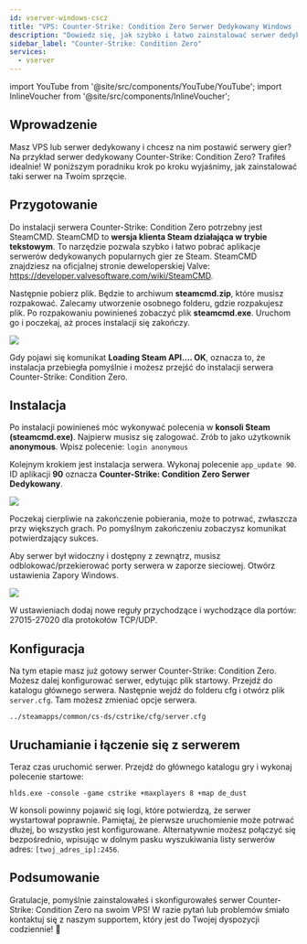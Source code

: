 ```yaml
---
id: vserver-windows-cscz
title: "VPS: Counter-Strike: Condition Zero Serwer Dedykowany Windows - Instalacja"
description: "Dowiedz się, jak szybko i łatwo zainstalować serwer dedykowany Counter-Strike: Condition Zero na swoim VPS lub serwerze dedykowanym → Sprawdź teraz"
sidebar_label: "Counter-Strike: Condition Zero"
services:
  - vserver
---
```


import YouTube from '@site/src/components/YouTube/YouTube';
import InlineVoucher from '@site/src/components/InlineVoucher';

## Wprowadzenie
Masz VPS lub serwer dedykowany i chcesz na nim postawić serwery gier? Na przykład serwer dedykowany Counter-Strike: Condition Zero? Trafiłeś idealnie! W poniższym poradniku krok po kroku wyjaśnimy, jak zainstalować taki serwer na Twoim sprzęcie.

<InlineVoucher />

## Przygotowanie

Do instalacji serwera Counter-Strike: Condition Zero potrzebny jest SteamCMD. SteamCMD to **wersja klienta Steam działająca w trybie tekstowym**. To narzędzie pozwala szybko i łatwo pobrać aplikacje serwerów dedykowanych popularnych gier ze Steam. SteamCMD znajdziesz na oficjalnej stronie deweloperskiej Valve: https://developer.valvesoftware.com/wiki/SteamCMD.

Następnie pobierz plik. Będzie to archiwum **steamcmd.zip**, które musisz rozpakować. Zalecamy utworzenie osobnego folderu, gdzie rozpakujesz plik. Po rozpakowaniu powinieneś zobaczyć plik **steamcmd.exe**. Uruchom go i poczekaj, aż proces instalacji się zakończy.

![](https://screensaver01.zap-hosting.com/index.php/s/7Hib2ZgaYWTsRNE/preview)

Gdy pojawi się komunikat **Loading Steam API.... OK**, oznacza to, że instalacja przebiegła pomyślnie i możesz przejść do instalacji serwera Counter-Strike: Condition Zero.



## Instalacja

Po instalacji powinieneś móc wykonywać polecenia w **konsoli Steam (steamcmd.exe)**. Najpierw musisz się zalogować. Zrób to jako użytkownik **anonymous**. Wpisz polecenie: `login anonymous`

Kolejnym krokiem jest instalacja serwera. Wykonaj polecenie `app_update 90`. ID aplikacji **90** oznacza **Counter-Strike: Condition Zero Serwer Dedykowany**.

![](https://screensaver01.zap-hosting.com/index.php/s/cgMfJdL5DNNxjrf/preview)

Poczekaj cierpliwie na zakończenie pobierania, może to potrwać, zwłaszcza przy większych grach. Po pomyślnym zakończeniu zobaczysz komunikat potwierdzający sukces.

Aby serwer był widoczny i dostępny z zewnątrz, musisz odblokować/przekierować porty serwera w zaporze sieciowej. Otwórz ustawienia Zapory Windows.

![](https://screensaver01.zap-hosting.com/index.php/s/EM32i73TLcn32Mc/preview)

W ustawieniach dodaj nowe reguły przychodzące i wychodzące dla portów: 27015-27020 dla protokołów TCP/UDP.



## Konfiguracja

Na tym etapie masz już gotowy serwer Counter-Strike: Condition Zero. Możesz dalej konfigurować serwer, edytując plik startowy. Przejdź do katalogu głównego serwera. Następnie wejdź do folderu cfg i otwórz plik `server.cfg`. Tam możesz zmieniać opcje serwera.

```
../steamapps/common/cs-ds/cstrike/cfg/server.cfg
```



## Uruchamianie i łączenie się z serwerem

Teraz czas uruchomić serwer. Przejdź do głównego katalogu gry i wykonaj polecenie startowe:

```
hlds.exe -console -game cstrike +maxplayers 8 +map de_dust
```

W konsoli powinny pojawić się logi, które potwierdzą, że serwer wystartował poprawnie. Pamiętaj, że pierwsze uruchomienie może potrwać dłużej, bo wszystko jest konfigurowane. Alternatywnie możesz połączyć się bezpośrednio, wpisując w dolnym pasku wyszukiwania listy serwerów adres: `[twoj_adres_ip]:2456`.


## Podsumowanie

Gratulacje, pomyślnie zainstalowałeś i skonfigurowałeś serwer Counter-Strike: Condition Zero na swoim VPS! W razie pytań lub problemów śmiało kontaktuj się z naszym supportem, który jest do Twojej dyspozycji codziennie! 🙂

<InlineVoucher />